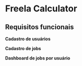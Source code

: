 # Freela Calculator

## Requisitos funcionais
**Cadastro de usuários**

**Cadastro de jobs**

**Dashboard de jobs por usuário**
